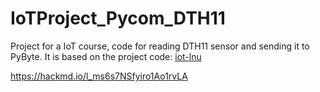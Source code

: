 # IoTProject_Pycom_DTH11

Project for a IoT course, code for reading DTH11 sensor and sending it to PyByte. It is based on the project code:
[iot-lnu](https://github.com/iot-lnu/applied-iot/tree/master/sensor-examples/DHT11%20%26%20DHT22%20-%20Humidity%20%26%20Temperature%20Sensor )



https://hackmd.io/l_ms6s7NSfyiro1Ao1rvLA
